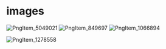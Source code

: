 # images
![PngItem_5049021](https://user-images.githubusercontent.com/50899639/170412865-b76d371a-90de-4de1-ab9b-f82b31a35039.png)
![PngItem_849697](https://user-images.githubusercontent.com/50899639/170412870-28c8eb66-0d99-4ed5-812b-0e19e954b661.png)
![PngItem_1066894](https://user-images.githubusercontent.com/50899639/170412876-5c8cb0a2-d9f9-4805-b56f-dca1a3181c38.png)

![PngItem_1278558](https://user-images.githubusercontent.com/50899639/170418668-0150ca32-ce45-4da7-b1d2-f0c080fca049.png)
